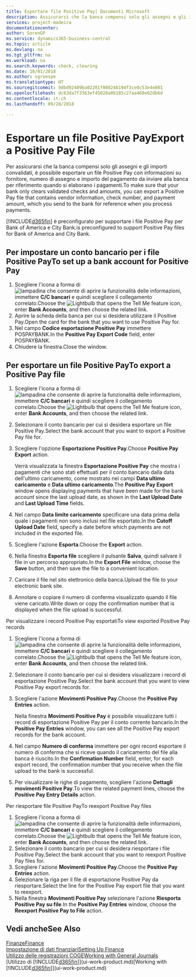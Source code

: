 ```yaml
---
title: Esportare file Positive Pay| Documenti Microsoft
description: Assicurarsi che la banca compensi solo gli assegni e gli importi convalidati tramite l'esportazione di file Positive Pay che contengano informazioni sul fornitore e pagamento.
services: project-madeira
documentationcenter: 
author: SorenGP
ms.service: dynamics365-business-central
ms.topic: article
ms.devlang: na
ms.tgt_pltfrm: na
ms.workload: na
ms.search.keywords: check, clearing
ms.date: 10/01/2018
ms.author: sgroespe
ms.translationtype: HT
ms.sourcegitcommit: 9dbd92409ba02281f008246194f3ce0c53e4e001
ms.openlocfilehash: dc63da7f3363ef45028a0b185c27aa468e02db6d
ms.contentlocale: it-ch
ms.lasthandoff: 09/28/2018

---
```

# <a name="export-a-positive-pay-file"></a><span data-ttu-id="b78bc-103">Esportare un file Positive Pay</span><span class="sxs-lookup"><span data-stu-id="b78bc-103">Export a Positive Pay File</span></span>
<span data-ttu-id="b78bc-104">Per assicurarsi che la banca compensi solo gli assegni e gli importi convalidati, è possibile esportare un file Positive Pay con informazioni su fornitore, numero di assegno e importo del pagamento da inviare alla banca per riferimento quando si elaborano i pagamenti.</span><span class="sxs-lookup"><span data-stu-id="b78bc-104">To make sure that your bank only clears validated checks and amounts, you can export a Positive Pay file that contains vendor information, check number, and payment amount, which you send to the bank for reference when you process payments.</span></span>

[!INCLUDE[d365fin](includes/d365fin_md.md)] <span data-ttu-id="b78bc-105">è preconfigurato per supportare i file Positive Pay per Bank of America e City Bank.</span><span class="sxs-lookup"><span data-stu-id="b78bc-105">is preconfigured to support Positive Pay files for Bank of America and City Bank.</span></span>

## <a name="to-set-up-a-bank-account-for-positive-pay"></a><span data-ttu-id="b78bc-106">Per impostare un conto bancario per i file Positive Pay</span><span class="sxs-lookup"><span data-stu-id="b78bc-106">To set up a bank account for Positive Pay</span></span>
1. <span data-ttu-id="b78bc-107">Scegliere l'icona a forma di ![lampadina che consente di aprire la funzionalità delle informazioni](media/ui-search/search_small.png "Informazioni sull'operazione che si desidera eseguire"), immettere **C/C bancari** e quindi scegliere il collegamento correlato.</span><span class="sxs-lookup"><span data-stu-id="b78bc-107">Choose the ![Lightbulb that opens the Tell Me feature](media/ui-search/search_small.png "Tell me what you want to do") icon, enter **Bank Accounts**, and then choose the related link.</span></span>
2. <span data-ttu-id="b78bc-108">Aprire la scheda della banca per cui si desidera utilizzare il Positive Pay.</span><span class="sxs-lookup"><span data-stu-id="b78bc-108">Open the card for the bank that you want to use Positive Pay for.</span></span>
3. <span data-ttu-id="b78bc-109">Nel campo **Codice esportazione Positive Pay** immettere POSPAYBANK.</span><span class="sxs-lookup"><span data-stu-id="b78bc-109">In the **Positive Pay Export Code** field, enter POSPAYBANK.</span></span>
4. <span data-ttu-id="b78bc-110">Chiudere la finestra.</span><span class="sxs-lookup"><span data-stu-id="b78bc-110">Close the window.</span></span>

## <a name="to-export-a-positive-pay-file"></a><span data-ttu-id="b78bc-111">Per esportare un file Positive Pay</span><span class="sxs-lookup"><span data-stu-id="b78bc-111">To export a Positive Pay file</span></span>
1. <span data-ttu-id="b78bc-112">Scegliere l'icona a forma di ![lampadina che consente di aprire la funzionalità delle informazioni](media/ui-search/search_small.png "Informazioni sull'operazione che si desidera eseguire"), immettere **C/C bancari** e quindi scegliere il collegamento correlato.</span><span class="sxs-lookup"><span data-stu-id="b78bc-112">Choose the ![Lightbulb that opens the Tell Me feature](media/ui-search/search_small.png "Tell me what you want to do") icon, enter **Bank Accounts**, and then choose the related link.</span></span>
2. <span data-ttu-id="b78bc-113">Selezionare il conto bancario per cui si desidera esportare un file Positive Pay.</span><span class="sxs-lookup"><span data-stu-id="b78bc-113">Select the bank account that you want to export a Positive Pay file for.</span></span>
3. <span data-ttu-id="b78bc-114">Scegliere l'opzione **Esportazione Positive Pay**.</span><span class="sxs-lookup"><span data-stu-id="b78bc-114">Choose **Positive Pay Export** action.</span></span>

    <span data-ttu-id="b78bc-115">Verrà visualizzata la finestra **Esportazione Positive Pay** che mostra i pagamenti che sono stati effettuati per il conto bancario dalla data dell'ultimo caricamento, come mostrato nei campi **Data ultimo caricamento** e **Data ultimo caricamento**.</span><span class="sxs-lookup"><span data-stu-id="b78bc-115">The **Positive Pay Export** window opens displaying payments that have been made for the bank account since the last upload date, as shown in the **Last Upload Date** and **Last Upload Time** fields.</span></span>
4. <span data-ttu-id="b78bc-116">Nel campo **Data limite caricamento** specificare una data prima della quale i pagamenti non sono inclusi nel file esportato.</span><span class="sxs-lookup"><span data-stu-id="b78bc-116">In the **Cutoff Upload Date** field, specify a date before which payments are not included in the exported file.</span></span>
5. <span data-ttu-id="b78bc-117">Scegliere l'azione **Esporta**.</span><span class="sxs-lookup"><span data-stu-id="b78bc-117">Choose the **Export** action.</span></span>
6. <span data-ttu-id="b78bc-118">Nella finestra **Esporta file** scegliere il pulsante **Salva**, quindi salvare il file in un percorso appropriato.</span><span class="sxs-lookup"><span data-stu-id="b78bc-118">In the **Export File** window, choose the **Save** button, and then save the file to a convenient location.</span></span>
7. <span data-ttu-id="b78bc-119">Caricare il file nel sito elettronico della banca.</span><span class="sxs-lookup"><span data-stu-id="b78bc-119">Upload the file to your electronic bank site.</span></span>
8. <span data-ttu-id="b78bc-120">Annotare o copiare il numero di conferma visualizzato quando il file viene caricato.</span><span class="sxs-lookup"><span data-stu-id="b78bc-120">Write down or copy the confirmation number that is displayed when the file upload is successful.</span></span>

<span data-ttu-id="b78bc-121">Per visualizzare i record Positive Pay esportati</span><span class="sxs-lookup"><span data-stu-id="b78bc-121">To view exported Positive Pay records</span></span>

1. <span data-ttu-id="b78bc-122">Scegliere l'icona a forma di ![lampadina che consente di aprire la funzionalità delle informazioni](media/ui-search/search_small.png "Informazioni sull'operazione che si desidera eseguire"), immettere **C/C bancari** e quindi scegliere il collegamento correlato.</span><span class="sxs-lookup"><span data-stu-id="b78bc-122">Choose the ![Lightbulb that opens the Tell Me feature](media/ui-search/search_small.png "Tell me what you want to do") icon, enter **Bank Accounts**, and then choose the related link.</span></span>
2. <span data-ttu-id="b78bc-123">Selezionare il conto bancario per cui si desidera visualizzare i record di esportazione Positive Pay.</span><span class="sxs-lookup"><span data-stu-id="b78bc-123">Select the bank account that you want to view Positive Pay export records for.</span></span>
3. <span data-ttu-id="b78bc-124">Scegliere l'azione **Movimenti Positive Pay**.</span><span class="sxs-lookup"><span data-stu-id="b78bc-124">Choose the **Positive Pay Entries** action.</span></span>

    <span data-ttu-id="b78bc-125">Nella finestra **Movimenti Positive Pay** è possibile visualizzare tutti i record di esportazione Positive Pay per il conto corrente bancario.</span><span class="sxs-lookup"><span data-stu-id="b78bc-125">In the **Positive Pay Entries** window, you can see all the Positive Pay export records for the bank account.</span></span>
4. <span data-ttu-id="b78bc-126">Nel campo **Numero di conferma** immettere per ogni record esportare il numero di conferma che si riceve quando il caricamento del file alla banca è riuscito.</span><span class="sxs-lookup"><span data-stu-id="b78bc-126">In the **Confirmation Number** field, enter, for each export record, the confirmation number that you receive when the file upload to the bank is successful.</span></span>
5. <span data-ttu-id="b78bc-127">Per visualizzare le righe di pagamento, scegliere l'azione **Dettagli movimenti Positive Pay**.</span><span class="sxs-lookup"><span data-stu-id="b78bc-127">To view the related payment lines, choose the **Positive Pay Entry Details** action.</span></span>

<span data-ttu-id="b78bc-128">Per riesportare file Positive Pay</span><span class="sxs-lookup"><span data-stu-id="b78bc-128">To reexport Positive Pay files</span></span>

1. <span data-ttu-id="b78bc-129">Scegliere l'icona a forma di ![lampadina che consente di aprire la funzionalità delle informazioni](media/ui-search/search_small.png "Informazioni sull'operazione che si desidera eseguire"), immettere **C/C bancari** e quindi scegliere il collegamento correlato.</span><span class="sxs-lookup"><span data-stu-id="b78bc-129">Choose the ![Lightbulb that opens the Tell Me feature](media/ui-search/search_small.png "Tell me what you want to do") icon, enter **Bank Accounts**, and then choose the related link.</span></span>
2. <span data-ttu-id="b78bc-130">Selezionare il conto bancario per cui si desidera riesportare i file Positive Pay.</span><span class="sxs-lookup"><span data-stu-id="b78bc-130">Select the bank account that you want to reexport Positive Pay files for.</span></span>
3. <span data-ttu-id="b78bc-131">Scegliere l'azione **Movimenti Positive Pay**.</span><span class="sxs-lookup"><span data-stu-id="b78bc-131">Choose the **Positive Pay Entries** action.</span></span>
4. <span data-ttu-id="b78bc-132">Selezionare la riga per il file di esportazione Positive Pay da riesportare.</span><span class="sxs-lookup"><span data-stu-id="b78bc-132">Select the line for the Positive Pay export file that you want to reexport.</span></span>
5. <span data-ttu-id="b78bc-133">Nella finestra **Movimenti Positive Pay** selezionare l'azione **Riesporta Positive Pay su file**.</span><span class="sxs-lookup"><span data-stu-id="b78bc-133">In the **Positive Pay Entries** window, choose the **Reexport Positive Pay to File** action.</span></span>

## <a name="see-also"></a><span data-ttu-id="b78bc-134">Vedi anche</span><span class="sxs-lookup"><span data-stu-id="b78bc-134">See Also</span></span>
[<span data-ttu-id="b78bc-135">Finanze</span><span class="sxs-lookup"><span data-stu-id="b78bc-135">Finance</span></span>](finance.md)  
[<span data-ttu-id="b78bc-136">Impostazione di dati finanziari</span><span class="sxs-lookup"><span data-stu-id="b78bc-136">Setting Up Finance</span></span>](finance-setup-finance.md)  
[<span data-ttu-id="b78bc-137">Utilizzo delle registrazioni COGE</span><span class="sxs-lookup"><span data-stu-id="b78bc-137">Working with General Journals</span></span>](ui-work-general-journals.md)  
<span data-ttu-id="b78bc-138">[Utilizzo di [!INCLUDE[d365fin](includes/d365fin_md.md)]](ui-work-product.md)</span><span class="sxs-lookup"><span data-stu-id="b78bc-138">[Working with [!INCLUDE[d365fin](includes/d365fin_md.md)]](ui-work-product.md)</span></span>


